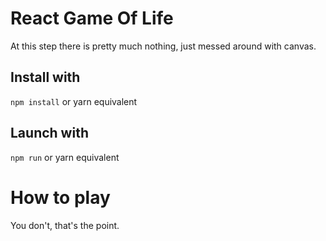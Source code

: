 # React Game Of Life

At this step there is pretty much nothing, just messed around with canvas.

## Install with

```npm install``` or yarn equivalent

## Launch with 

```npm run``` or yarn equivalent

# How to play

You don't, that's the point.